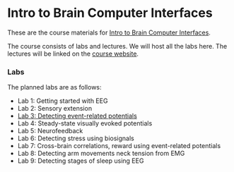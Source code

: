 # Intro to Brain Computer Interfaces

These are the course materials for [Intro to Brain Computer Interfaces](http://neurotechberkeley.org/course/info.html).

The course consists of labs and lectures. We will host all the labs here. The lectures will be linked on the [course website](http://neurotechberkeley.org/course/schedule.html).

### Labs
The planned labs are as follows:

- Lab 1: Getting started with EEG
- Lab 2: Sensory extension
- [Lab 3: Detecting event-related potentials](lab3)
- Lab 4: Steady-state visually evoked potentials
- Lab 5: Neurofeedback
- Lab 6: Detecting stress using biosignals
- Lab 7: Cross-brain correlations, reward using event-related potentials
- Lab 8: Detecting arm movements neck tension from EMG
- Lab 9: Detecting stages of sleep using EEG
